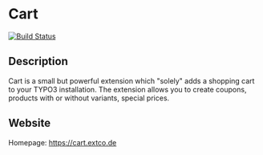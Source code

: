 # Cart

[![Build Status](https://travis-ci.org/extcode/cart.svg?branch=master)](https://travis-ci.org/extcode/cart)

## Description

Cart is a small but powerful extension which "solely" adds a shopping cart to your TYPO3 installation.
The extension allows you to create coupons, products with or without variants, special prices.

## Website

Homepage: https://cart.extco.de